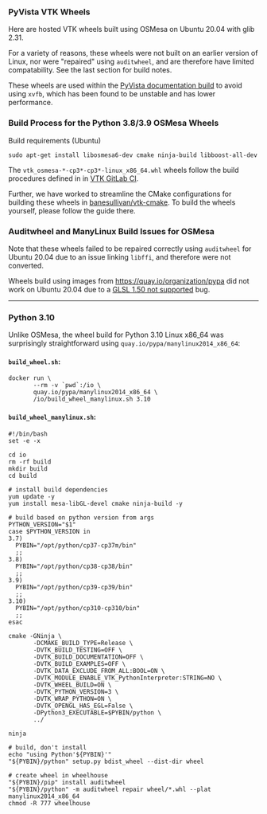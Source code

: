 ### PyVista VTK Wheels

Here are hosted VTK wheels built using OSMesa on Ubuntu 20.04 with glib 2.31.

For a variety of reasons, these wheels were not built on an earlier version of Linux, nor were "repaired" using ``auditwheel``, and are therefore have limited compatability. See the last section for build notes.

These wheels are used within the [PyVista documentation build](https://github.com/pyvista/pyvista/blob/main/.github/workflows/docs.yml) to avoid using ``xvfb``, which has been found to be unstable and has lower performance.

### Build Process for the Python 3.8/3.9 OSMesa Wheels

Build requirements (Ubuntu)
```
sudo apt-get install libosmesa6-dev cmake ninja-build libboost-all-dev
```

The `vtk_osmesa-*-cp3*-cp3*-linux_x86_64.whl` wheels follow the build procedures
defined in in [VTK GitLab CI](https://gitlab.kitware.com/vtk/vtk/-/tree/master/.gitlab/ci).

Further, we have worked to streamline the CMake configurations for building these
wheels in [banesullivan/vtk-cmake](https://github.com/banesullivan/vtk-cmake).
To build the wheels yourself, please follow the guide there.


### Auditwheel and ManyLinux Build Issues for OSMesa

Note that these wheels failed to be repaired correctly using ``auditwheel`` for Ubuntu 20.04 due to an issue linking ``libffi``, and therefore were not converted.

Wheels build using images from https://quay.io/organization/pypa did not work on Ubuntu 20.04 due to a [GLSL 1.50 not supported](https://discourse.vtk.org/t/error-glsl-1-50-is-not-supported/1444) bug.

---

### Python 3.10

Unlike OSMesa, the wheel build for Python 3.10 Linux x86_64 was surprisingly
straightforward using `quay.io/pypa/manylinux2014_x86_64`:

#### `build_wheel.sh`:
```
docker run \
       --rm -v `pwd`:/io \
       quay.io/pypa/manylinux2014_x86_64 \
       /io/build_wheel_manylinux.sh 3.10

```

#### `build_wheel_manylinux.sh`:

```
#!/bin/bash
set -e -x

cd io
rm -rf build
mkdir build
cd build

# install build dependencies
yum update -y
yum install mesa-libGL-devel cmake ninja-build -y

# build based on python version from args
PYTHON_VERSION="$1"
case $PYTHON_VERSION in
3.7)
  PYBIN="/opt/python/cp37-cp37m/bin"
  ;;
3.8)
  PYBIN="/opt/python/cp38-cp38/bin"
  ;;
3.9)
  PYBIN="/opt/python/cp39-cp39/bin"
  ;;
3.10)
  PYBIN="/opt/python/cp310-cp310/bin"
  ;;
esac

cmake -GNinja \
       -DCMAKE_BUILD_TYPE=Release \
       -DVTK_BUILD_TESTING=OFF \
       -DVTK_BUILD_DOCUMENTATION=OFF \
       -DVTK_BUILD_EXAMPLES=OFF \
       -DVTK_DATA_EXCLUDE_FROM_ALL:BOOL=ON \
       -DVTK_MODULE_ENABLE_VTK_PythonInterpreter:STRING=NO \
       -DVTK_WHEEL_BUILD=ON \
       -DVTK_PYTHON_VERSION=3 \
       -DVTK_WRAP_PYTHON=ON \
       -DVTK_OPENGL_HAS_EGL=False \
       -DPython3_EXECUTABLE=$PYBIN/python \
       ../

ninja

# build, don't install
echo "using Python'${PYBIN}'"
"${PYBIN}/python" setup.py bdist_wheel --dist-dir wheel

# create wheel in wheelhouse
"${PYBIN}/pip" install auditwheel
"${PYBIN}/python" -m auditwheel repair wheel/*.whl --plat manylinux2014_x86_64
chmod -R 777 wheelhouse
```
